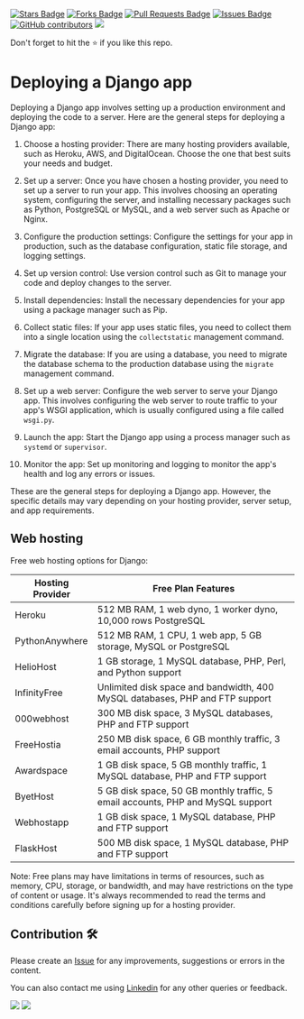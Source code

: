 <a href="https://github.com/drshahizan/learn-django/stargazers"><img src="https://img.shields.io/github/stars/drshahizan/learn-django" alt="Stars Badge"/></a>
<a href="https://github.com/drshahizan/learn-django/network/members"><img src="https://img.shields.io/github/forks/drshahizan/learn-django" alt="Forks Badge"/></a>
<a href="https://github.com/drshahizan/learn-django/pulls"><img src="https://img.shields.io/github/issues-pr/drshahizan/learn-django" alt="Pull Requests Badge"/></a>
<a href="https://github.com/drshahizan/learn-django/issues"><img src="https://img.shields.io/github/issues/drshahizan/learn-django" alt="Issues Badge"/></a>
<a href="https://github.com/drshahizan/learn-django/graphs/contributors"><img alt="GitHub contributors" src="https://img.shields.io/github/contributors/drshahizan/learn-django?color=2b9348"></a>
![](https://visitor-badge.glitch.me/badge?page_id=drshahizan/learn-django)

Don't forget to hit the :star: if you like this repo.

# Deploying a Django app

Deploying a Django app involves setting up a production environment and deploying the code to a server. Here are the general steps for deploying a Django app:

1. Choose a hosting provider: There are many hosting providers available, such as Heroku, AWS, and DigitalOcean. Choose the one that best suits your needs and budget.

2. Set up a server: Once you have chosen a hosting provider, you need to set up a server to run your app. This involves choosing an operating system, configuring the server, and installing necessary packages such as Python, PostgreSQL or MySQL, and a web server such as Apache or Nginx.

3. Configure the production settings: Configure the settings for your app in production, such as the database configuration, static file storage, and logging settings.

4. Set up version control: Use version control such as Git to manage your code and deploy changes to the server.

5. Install dependencies: Install the necessary dependencies for your app using a package manager such as Pip.

6. Collect static files: If your app uses static files, you need to collect them into a single location using the `collectstatic` management command.

7. Migrate the database: If you are using a database, you need to migrate the database schema to the production database using the `migrate` management command.

8. Set up a web server: Configure the web server to serve your Django app. This involves configuring the web server to route traffic to your app's WSGI application, which is usually configured using a file called `wsgi.py`.

9. Launch the app: Start the Django app using a process manager such as `systemd` or `supervisor`.

10. Monitor the app: Set up monitoring and logging to monitor the app's health and log any errors or issues.

These are the general steps for deploying a Django app. However, the specific details may vary depending on your hosting provider, server setup, and app requirements.

## Web hosting
Free web hosting options for Django:

| Hosting Provider | Free Plan Features |
| ---------------- | ------------------ |
| Heroku | 512 MB RAM, 1 web dyno, 1 worker dyno, 10,000 rows PostgreSQL |
| PythonAnywhere | 512 MB RAM, 1 CPU, 1 web app, 5 GB storage, MySQL or PostgreSQL |
| HelioHost | 1 GB storage, 1 MySQL database, PHP, Perl, and Python support |
| InfinityFree | Unlimited disk space and bandwidth, 400 MySQL databases, PHP and FTP support |
| 000webhost | 300 MB disk space, 3 MySQL databases, PHP and FTP support |
| FreeHostia | 250 MB disk space, 6 GB monthly traffic, 3 email accounts, PHP support |
| Awardspace | 1 GB disk space, 5 GB monthly traffic, 1 MySQL database, PHP and FTP support |
| ByetHost | 5 GB disk space, 50 GB monthly traffic, 5 email accounts, PHP and MySQL support |
| Webhostapp | 1 GB disk space, 1 MySQL database, PHP and FTP support |
| FlaskHost | 500 MB disk space, 1 MySQL database, PHP and FTP support |

Note: Free plans may have limitations in terms of resources, such as memory, CPU, storage, or bandwidth, and may have restrictions on the type of content or usage. It's always recommended to read the terms and conditions carefully before signing up for a hosting provider.

## Contribution 🛠️
Please create an [Issue](https://github.com/drshahizan/learn-django/issues) for any improvements, suggestions or errors in the content.

You can also contact me using [Linkedin](https://www.linkedin.com/in/drshahizan/) for any other queries or feedback.

![](https://komarev.com/ghpvc/?username=drshahizan&label=Views&color=0e75b6&style=flat)
![](https://hit.yhype.me/github/profile?user_id=81284918)

